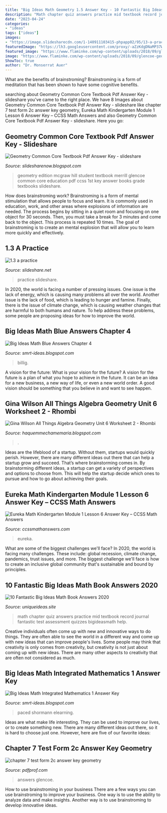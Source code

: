 ```yaml
---
title: "Big Ideas Math Geometry 1.5 Answer Key - 10 Fantastic Big Ideas Math Book Answers 2020"
description: "Math chapter quiz answers practice mid textbook record journal fantastic test assessment quizzes bigideasmath help"
date: "2023-04-24"
categories:
- "ideas"
tags: ["ideas"]
images:
- "https://image.slidesharecdn.com/1-140911103415-phpapp02/95/13-a-practice-1-638.jpg?cb=1410431675"
featuredImage: "https://lh3.googleusercontent.com/proxy/-aZzKdgDNaMP37WS3q8eXYXQ1332j1maQFSGp9eMI2Nb3fI9oSdipYrtDdrYvALGo8xEi7ifgnaaD38YUaf5sMfHgbvWReepWZ9kkIZFQf95ev8nYoP2zbTXRMIGizmfw1u9_wd4VdKZD5kupxTM_Qa2PA=w1200-h630-p-k-no-nu"
featured_image: "https://www.flaminke.com/wp-content/uploads/2018/09/glencoe-geometry-chapter-2-test-form-2c-answers-new-big-ideas-math-worksheets-grade-6-myscres-of-glencoe-geometry-chapter-2-test-form-2c-answers.jpg"
image: "https://www.flaminke.com/wp-content/uploads/2018/09/glencoe-geometry-chapter-2-test-form-2c-answers-new-big-ideas-math-worksheets-grade-6-myscres-of-glencoe-geometry-chapter-2-test-form-2c-answers.jpg"
ShowToc: true
author: "Dr. Monserrat Auer"
---
```



What are the benefits of brainstroming?
Brainstroming is a form of meditation that has been shown to have some cognitive benefits.

	

		
searching about Geometry Common Core Textbook Pdf Answer Key - slideshare you've came to the right place. We have 8 Images about Geometry Common Core Textbook Pdf Answer Key - slideshare like chapter 7 test form 2c answer key geometry, Eureka Math Kindergarten Module 1 Lesson 6 Answer Key – CCSS Math Answers and also Geometry Common Core Textbook Pdf Answer Key - slideshare. Here you go:
		
    
## Geometry Common Core Textbook Pdf Answer Key - Slideshare

<img loading=lazy src="https://www.mheducation.com/cover-images/Jpeg_400-high/0076652947.jpeg" onerror="this.onerror=null;this.src='https://tse4.mm.bing.net/th?id=OIP.XywR5mlSXWU28T_K9P_kfgAAAA&amp;pid=15.1';" alt="Geometry Common Core Textbook Pdf Answer Key - slideshare">

_Source: slidesharenow.blogspot.com_

>geometry edition mcgraw hill student textbook merrill glencoe common core education pdf ccss 1st key answer books grade textbooks slideshare. 

	

How does brainstroming work?
Brainstroming is a form of mental stimulation that allows people to focus and learn. It is commonly used in education, work, and other areas where explosions of information are needed. The process begins by sitting in a quiet room and focusing on one object for 30 seconds. Then, you must take a break for 3 minutes and come back to the object. This process is repeated 10 times. The goal of brainstroming is to create an mental explosion that will allow you to learn more quickly and effectively.

    
## 1.3 A Practice

<img loading=lazy src="https://image.slidesharecdn.com/1-140911103415-phpapp02/95/13-a-practice-1-638.jpg?cb=1410431675" onerror="this.onerror=null;this.src='https://tse4.mm.bing.net/th?id=OIP.AUnzGNO1ZWjKSm13XrTM9AHaJl&amp;pid=15.1';" alt="1.3 a practice">

_Source: slideshare.net_

>practice slideshare. 

	

In 2020, the world is facing a number of pressing issues. One issue is the lack of energy, which is causing many problems all over the world. Another issue is the lack of food, which is leading to hunger and famine. Finally, there is the issue of climate change, which is causing weather changes that are harmful to both humans and nature. To help address these problems, some people are proposing ideas for how to improve the world.

    
## Big Ideas Math Blue Answers Chapter 4

<img loading=lazy src="https://msbilligmath.weebly.com/uploads/8/5/6/0/85607748/rpj_p77.png" onerror="this.onerror=null;this.src='https://tse4.mm.bing.net/th?id=OIP.k7PfR67NJmaIQFKpXm1CjAHaI0&amp;pid=15.1';" alt="Big Ideas Math Blue Answers Chapter 4">

_Source: smrt-ideas.blogspot.com_

>billig. 

	

A vision for the future: What is your vision for the future?
A vision for the future is a plan of what you hope to achieve in the future. It can be an idea for a new business, a new way of life, or even a new world order. A good vision should be something that you believe in and want to see happen.

    
## Gina Wilson All Things Algebra Geometry Unit 6 Worksheet 2 - Rhombi

<img loading=lazy src="https://lh3.googleusercontent.com/proxy/-aZzKdgDNaMP37WS3q8eXYXQ1332j1maQFSGp9eMI2Nb3fI9oSdipYrtDdrYvALGo8xEi7ifgnaaD38YUaf5sMfHgbvWReepWZ9kkIZFQf95ev8nYoP2zbTXRMIGizmfw1u9_wd4VdKZD5kupxTM_Qa2PA=w1200-h630-p-k-no-nu" onerror="this.onerror=null;this.src='https://tse4.mm.bing.net/th?id=OIP.NFaq9L-G7cnXKTAnHp4P1AHaGi&amp;pid=15.1';" alt="Gina Wilson All Things Algebra Geometry Unit 6 Worksheet 2 - Rhombi">

_Source: haquemmechamemaria.blogspot.com_

>. 

	

Ideas are the lifeblood of a startup. Without them, startups would quickly perish. However, there are many different ideas out there that can help a startup grow and succeed. That’s where brainstorming comes in. By brainstorming different ideas, a startup can get a variety of perspectives and options to choose from. This will help the startup decide which ones to pursue and how to go about achieving their goals.

    
## Eureka Math Kindergarten Module 1 Lesson 6 Answer Key – CCSS Math Answers

<img loading=lazy src="https://ccssmathanswers.com/wp-content/uploads/2021/03/Eureka-Math-Kindergarten-Module-1-Lesson-6-Problem-Set-Answer-Key-1-1.png" onerror="this.onerror=null;this.src='https://tse3.mm.bing.net/th?id=OIP.jS1mQs5JQeoJq7iH5UzYnwHaIW&amp;pid=15.1';" alt="Eureka Math Kindergarten Module 1 Lesson 6 Answer Key – CCSS Math Answers">

_Source: ccssmathanswers.com_

>eureka. 

	

What are some of the biggest challenges we'll face?
In 2020, the world is facing many challenges. These include: global recession, climate change, pandemics, trust issues, and more. The biggest challenge we'll face is how to create an inclusive global community that's sustainable and bound by principles.

    
## 10 Fantastic Big Ideas Math Book Answers 2020

<img loading=lazy src="https://www.uniqueideas.site/wp-content/uploads/the-mid-chapter-quiz-big-ideas-math-4.png" onerror="this.onerror=null;this.src='https://tse2.mm.bing.net/th?id=OIP.3TCNQeSOnXYFYbLAo5kiTwHaJq&amp;pid=15.1';" alt="10 Fantastic Big Ideas Math Book Answers 2020">

_Source: uniqueideas.site_

>math chapter quiz answers practice mid textbook record journal fantastic test assessment quizzes bigideasmath help. 

	

Creative individuals often come up with new and innovative ways to do things. They are often able to see the world in a different way and come up with new ideas that can improve people's lives. Some people may think that creativity is only comes from creativity, but creativity is not just about coming up with new ideas. There are many other aspects to creativity that are often not considered as much.

    
## Big Ideas Math Integrated Mathematics 1 Answer Key

<img loading=lazy src="https://cdn2.bigcommerce.com/server3300/a78f1/product_images/uploaded_images/2018-shm-el-assignment-page.png" onerror="this.onerror=null;this.src='https://tse3.mm.bing.net/th?id=OIP.ZSv0xCCx0a3DwtsQwLq3IQHaFq&amp;pid=15.1';" alt="Big Ideas Math Integrated Mathematics 1 Answer Key">

_Source: smrt-ideas.blogspot.com_

>paced shormann elearning. 

	

Ideas are what make life interesting. They can be used to improve our lives, or to create something new. There are many different ideas out there, so it is hard to choose just one. However, here are five of our favorite ideas: 

    
## Chapter 7 Test Form 2c Answer Key Geometry

<img loading=lazy src="https://www.flaminke.com/wp-content/uploads/2018/09/glencoe-geometry-chapter-2-test-form-2c-answers-new-big-ideas-math-worksheets-grade-6-myscres-of-glencoe-geometry-chapter-2-test-form-2c-answers.jpg" onerror="this.onerror=null;this.src='https://tse2.mm.bing.net/th?id=OIP.iZmLzHJQvB87fEbtJpjsUQHaJl&amp;pid=15.1';" alt="chapter 7 test form 2c answer key geometry">

_Source: pdfprof.com_

>answers glencoe. 

	

How to use brainstroming in your business
There are a few ways you can use brainstroming to improve your business. One way is to use the ability to analyze data and make insights. Another way is to use brainstroming to develop innovative ideas.

